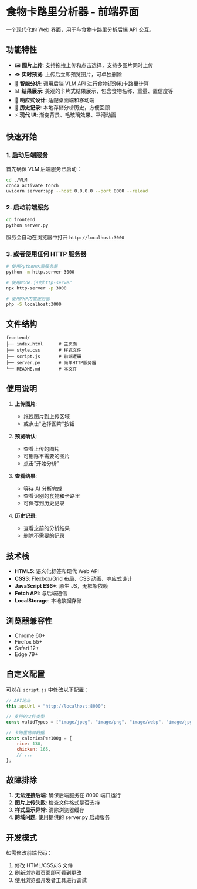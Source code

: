 # 食物卡路里分析器 - 前端界面

一个现代化的 Web 界面，用于与食物卡路里分析后端 API 交互。

## 功能特性

-   🖼️ **图片上传**: 支持拖拽上传和点击选择，支持多图片同时上传
-   👁️ **实时预览**: 上传后立即预览图片，可单独删除
-   🧠 **智能分析**: 调用后端 VLM API 进行食物识别和卡路里计算
-   📊 **结果展示**: 美观的卡片式结果展示，包含食物名称、重量、置信度等
-   📱 **响应式设计**: 适配桌面端和移动端
-   💾 **历史记录**: 本地存储分析历史，方便回顾
-   ⚡ **现代 UI**: 渐变背景、毛玻璃效果、平滑动画

## 快速开始

### 1. 启动后端服务

首先确保 VLM 后端服务已启动：

```bash
cd ./VLM
conda activate torch
uvicorn server:app --host 0.0.0.0 --port 8000 --reload
```

### 2. 启动前端服务

```bash
cd frontend
python server.py
```

服务会自动在浏览器中打开 `http://localhost:3000`

### 3. 或者使用任何 HTTP 服务器

```bash
# 使用Python内置服务器
python -m http.server 3000

# 使用Node.js的http-server
npx http-server -p 3000

# 使用PHP内置服务器
php -S localhost:3000
```

## 文件结构

```
frontend/
├── index.html      # 主页面
├── style.css       # 样式文件
├── script.js       # 前端逻辑
├── server.py       # 简单HTTP服务器
└── README.md       # 本文件
```

## 使用说明

1. **上传图片**:

    - 拖拽图片到上传区域
    - 或点击"选择图片"按钮

2. **预览确认**:

    - 查看上传的图片
    - 可删除不需要的图片
    - 点击"开始分析"

3. **查看结果**:

    - 等待 AI 分析完成
    - 查看识别的食物和卡路里
    - 可保存到历史记录

4. **历史记录**:
    - 查看之前的分析结果
    - 删除不需要的记录

## 技术栈

-   **HTML5**: 语义化标签和现代 Web API
-   **CSS3**: Flexbox/Grid 布局、CSS 动画、响应式设计
-   **JavaScript ES6+**: 原生 JS，无框架依赖
-   **Fetch API**: 与后端通信
-   **LocalStorage**: 本地数据存储

## 浏览器兼容性

-   Chrome 60+
-   Firefox 55+
-   Safari 12+
-   Edge 79+

## 自定义配置

可以在 `script.js` 中修改以下配置：

```javascript
// API地址
this.apiUrl = "http://localhost:8000";

// 支持的文件类型
const validTypes = ["image/jpeg", "image/png", "image/webp", "image/jpg"];

// 卡路里估算数据
const caloriesPer100g = {
	rice: 130,
	chicken: 165,
	// ...
};
```

## 故障排除

1. **无法连接后端**: 确保后端服务在 8000 端口运行
2. **图片上传失败**: 检查文件格式是否支持
3. **样式显示异常**: 清除浏览器缓存
4. **跨域问题**: 使用提供的 server.py 启动服务

## 开发模式

如需修改前端代码：

1. 修改 HTML/CSS/JS 文件
2. 刷新浏览器页面即可看到更改
3. 使用浏览器开发者工具进行调试
